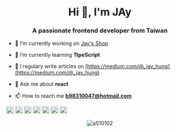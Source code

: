 <h1 align="center">Hi 👋, I'm JAy</h1>
<h3 align="center">A passionate frontend developer from Taiwan</h3>

- 🔭 I’m currently working on [Jay's Shop](https://a510102.github.io/shop-react/home)

- 🌱 I’m currently learning **TtpeScript**

- 📝 I regulary write articles on [https://medium.com/@_jay_hung](https://medium.com/@_jay_hung)

- 💬 Ask me about **react**

- 📫 How to reach me **b98310047@hotmail.com**

<p align="left"><img src="https://devicons.github.io/devicon/devicon.git/icons/react/react-original-wordmark.svg" alt="react" width="20" height="20"/> <img src="https://devicons.github.io/devicon/devicon.git/icons/html5/html5-original-wordmark.svg" alt="html5" width="20" height="20"/> <img src="https://devicons.github.io/devicon/devicon.git/icons/javascript/javascript-original.svg" alt="javascript" width="20" height="20"/> <img src="https://devicons.github.io/devicon/devicon.git/icons/sass/sass-original.svg" alt="sass" width="20" height="20"/> <img src="https://devicons.github.io/devicon/devicon.git/icons/nodejs/nodejs-original-wordmark.svg" alt="nodejs" width="20" height="20"/> <img src="https://devicons.github.io/devicon/devicon.git/icons/redux/redux-original.svg" alt="redux" width="20" height="20"/> <img src="https://devicons.github.io/devicon/devicon.git/icons/webpack/webpack-original.svg" alt="webpack" width="20" height="20"/></p><p align="center"> <img src="https://github-readme-stats.vercel.app/api?username=a510102&show_icons=true" alt="a510102" /> </p>
